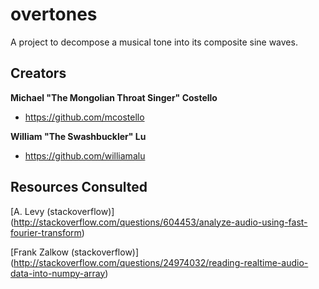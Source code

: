 # overtones

A project to decompose a musical tone into its composite sine waves.

## Creators
**Michael "The Mongolian Throat Singer" Costello**
- <https://github.com/mcostello>

**William "The Swashbuckler" Lu**
- <https://github.com/williamalu>

## Resources Consulted
[A. Levy (stackoverflow)] (http://stackoverflow.com/questions/604453/analyze-audio-using-fast-fourier-transform)

[Frank Zalkow (stackoverflow)] (http://stackoverflow.com/questions/24974032/reading-realtime-audio-data-into-numpy-array)
